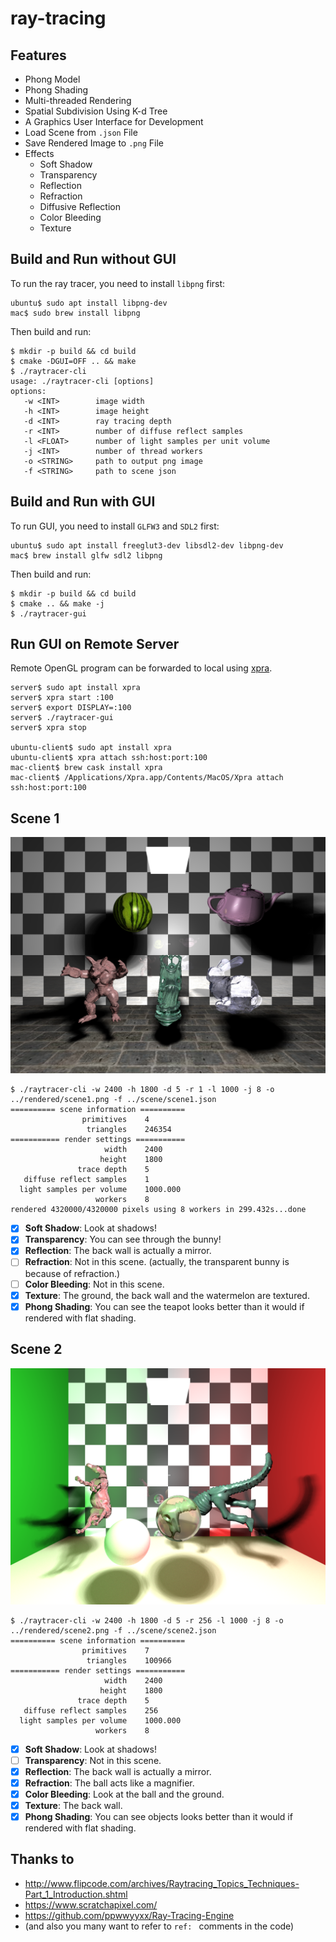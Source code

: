 # ray-tracing

## Features

* Phong Model
* Phong Shading
* Multi-threaded Rendering
* Spatial Subdivision Using K-d Tree
* A Graphics User Interface for Development
* Load Scene from `.json` File
* Save Rendered Image to `.png` File
* Effects
    * Soft Shadow
    * Transparency
    * Reflection
    * Refraction
    * Diffusive Reflection
    * Color Bleeding
    * Texture

## Build and Run without GUI

To run the ray tracer, you need to install `libpng` first:

```
ubuntu$ sudo apt install libpng-dev
mac$ sudo brew install libpng
```

Then build and run:

```
$ mkdir -p build && cd build
$ cmake -DGUI=OFF .. && make
$ ./raytracer-cli
usage: ./raytracer-cli [options]
options:
   -w <INT>        image width
   -h <INT>        image height
   -d <INT>        ray tracing depth
   -r <INT>        number of diffuse reflect samples
   -l <FLOAT>      number of light samples per unit volume
   -j <INT>        number of thread workers
   -o <STRING>     path to output png image
   -f <STRING>     path to scene json
```

## Build and Run with GUI

To run GUI, you need to install `GLFW3` and `SDL2` first:

```
ubuntu$ sudo apt install freeglut3-dev libsdl2-dev libpng-dev
mac$ brew install glfw sdl2 libpng
```

Then build and run:

```
$ mkdir -p build && cd build
$ cmake .. && make -j
$ ./raytracer-gui
```

## Run GUI on Remote Server

Remote OpenGL program can be forwarded to local using [xpra](https://xpra.org).

```
server$ sudo apt install xpra
server$ xpra start :100
server$ export DISPLAY=:100
server$ ./raytracer-gui
server$ xpra stop

ubuntu-client$ sudo apt install xpra
ubuntu-client$ xpra attach ssh:host:port:100
mac-client$ brew cask install xpra
mac-client$ /Applications/Xpra.app/Contents/MacOS/Xpra attach ssh:host:port:100
```

## Scene 1

![Scene 1](rendered/scene1.png?raw=true)

```
$ ./raytracer-cli -w 2400 -h 1800 -d 5 -r 1 -l 1000 -j 8 -o ../rendered/scene1.png -f ../scene/scene1.json
========== scene information ==========
                primitives    4
                 triangles    246354
=========== render settings ===========
                     width    2400
                    height    1800
               trace depth    5
   diffuse reflect samples    1
  light samples per volume    1000.000
                   workers    8
rendered 4320000/4320000 pixels using 8 workers in 299.432s...done
```

- [x] **Soft Shadow**: Look at shadows!
- [x] **Transparency**: You can see through the bunny!
- [x] **Reflection**: The back wall is actually a mirror.
- [ ] **Refraction**: Not in this scene. (actually, the transparent bunny is because of refraction.)
- [ ] **Color Bleeding**: Not in this scene.
- [x] **Texture**: The ground, the back wall and the watermelon are textured.
- [x] **Phong Shading**: You can see the teapot looks better than it would if rendered with flat shading. 

## Scene 2

![Scene 2](rendered/scene2.png?raw=true)

```
$ ./raytracer-cli -w 2400 -h 1800 -d 5 -r 256 -l 1000 -j 8 -o ../rendered/scene2.png -f ../scene/scene2.json
========== scene information ==========
                primitives    7
                 triangles    100966
=========== render settings ===========
                     width    2400
                    height    1800
               trace depth    5
   diffuse reflect samples    256
  light samples per volume    1000.000
                   workers    8
```

- [x] **Soft Shadow**: Look at shadows!
- [ ] **Transparency**: Not in this scene.
- [x] **Reflection**: The back wall is actually a mirror.
- [x] **Refraction**: The ball acts like a magnifier.
- [x] **Color Bleeding**: Look at the ball and the ground.
- [x] **Texture**: The back wall.
- [x] **Phong Shading**: You can see objects looks better than it would if rendered with flat shading.

## Thanks to

* <http://www.flipcode.com/archives/Raytracing_Topics_Techniques-Part_1_Introduction.shtml>
* <https://www.scratchapixel.com/>
* <https://github.com/ppwwyyxx/Ray-Tracing-Engine>
* (and also you many want to refer to `ref: ` comments in the code)
